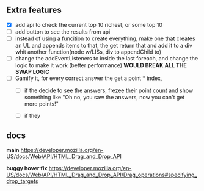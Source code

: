 ## Extra features
- [x] add api to check the current top 10 richest, or some top 10
- [ ] add button to see the results from api
- [ ] instead of using a funcition to create everything, make one that creates an UL and appends items to that, the get return that and add it to a div whit another function(node w/LISs, div to appendChild to)
- [ ] change the addEventListeners to inside the last foreach, and change the logic to make it work (better performance) **WOULD BREAK ALL THE SWAP LOGIC**
- [ ] Gamify it, for every correct answer the get a point * index, 
  - [ ] if the decide to see the answers, frezee their point count and show something like "Oh no, you saw the answers, now you can't get more points!" 
  - [ ] if they 


## docs
**main**
https://developer.mozilla.org/en-US/docs/Web/API/HTML_Drag_and_Drop_API

**buggy hover fix**
https://developer.mozilla.org/en-US/docs/Web/API/HTML_Drag_and_Drop_API/Drag_operations#specifying_drop_targets